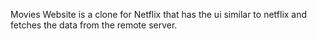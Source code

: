 Movies Website is a clone for Netflix that has the ui similar to netflix and fetches the data from the remote server.
